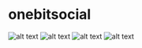 # onebitsocial

![alt text](https://cdn.discordapp.com/attachments/996999702291685416/1053505112083021835/image.png)
![alt text](https://cdn.discordapp.com/attachments/996999702291685416/1053492526398578748/image.png)
![alt text](https://cdn.discordapp.com/attachments/996999702291685416/1053504394211098744/image.png)
![alt text](https://cdn.discordapp.com/attachments/996999702291685416/1053504322547220550/image.png)
